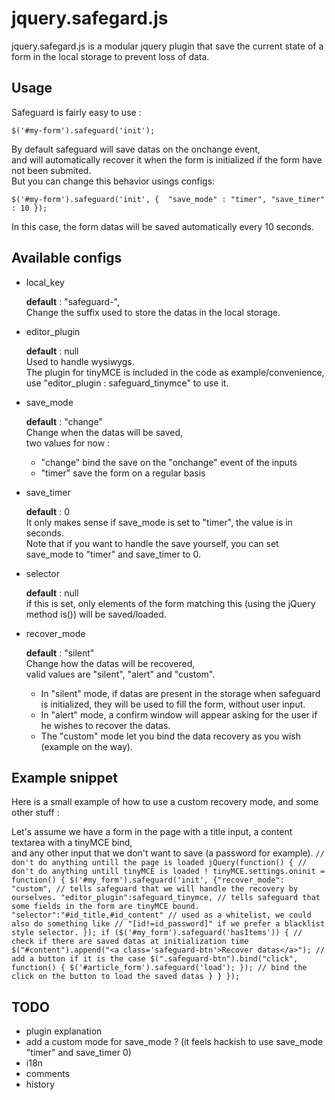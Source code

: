 jquery.safegard.js
==================

jquery.safegard.js is a modular jquery plugin that save the current state of a form in the local storage to prevent loss of data.

Usage
-----

Safeguard is fairly easy to use :

`$('#my-form').safeguard('init');`

By default safeguard will save datas on the onchange event,  
and will automatically recover it when the form is initialized if the form have not been submited.  
But you can change this behavior usings configs:  

`$('#my-form').safeguard('init', { 
                                "save_mode" : "timer",
                                "save_timer" : 10
                                });`

In this case, the form datas will be saved automatically every 10 seconds.

Available configs
-----------------

* local_key 
 
    **default** : "safeguard-",  
    Change the suffix used to store the datas in the local storage.

* editor_plugin

    **default** : null  
    Used to handle wysiwygs.  
    The plugin for tinyMCE is included in the code as example/convenience, use "editor_plugin : safeguard_tinymce" to use it.

* save_mode

    **default** : "change"  
    Change when the datas will be saved,  
    two values for now :
    * "change" bind the save on the "onchange" event of the inputs
    * "timer" save the form on a regular basis  

* save_timer

    **default** : 0  
    It only makes sense if save_mode is set to "timer", the value is in seconds.  
    Note that if you want to handle the save yourself, you can set save_mode to "timer" and save_timer to 0.

* selector

    **default** : null  
    if this is set, only elements of the form matching this (using the jQuery method is()) will be saved/loaded.

* recover_mode

    **default** : "silent"  
    Change how the datas will be recovered,  
    valid values are "silent", "alert" and "custom".  
    * In "silent" mode, if datas are present in the storage when safeguard is initialized, they will be used to fill the form, without user input.  
    * In "alert" mode, a confirm window will appear asking for the user if he wishes to recover the datas.  
    * The "custom" mode let you bind the data recovery as you wish (example on the way).

Example snippet
---------------

Here is a small example of how to use a custom recovery mode, and some other stuff :

Let's assume we have a form in the page with a title input, a content textarea with a tinyMCE bind,  
and any other input that we don't want to save (a password for example).
``
 // don't do anything untill the page is loaded
 jQuery(function() {
     // don't do anything untill tinyMCE is loaded !
     tinyMCE.settings.oninit = function() {
         $('#my_form').safeguard('init',
                         {"recover_mode": "custom", // tells safeguard that we will handle the recovery by ourselves.
                          "editor_plugin":safeguard_tinymce, // tells safeguard that some fields in the form are tinyMCE bound.
                          "selector":"#id_title,#id_content" // used as a whitelist, we could also do something like
                                                             // "[id!=id_password]" if we prefer a blacklist style selector.
                         });
         if ($('#my_form').safeguard('hasItems')) { // check if there are saved datas at initialization time
             $("#content").append("<a class='safeguard-btn'>Recover datas</a>"); // add a button if it is the case
             $(".safeguard-btn").bind("click", function() { $('#article_form').safeguard('load'); }); // bind the click on the button to load the saved datas
         }
     }
  });
``


TODO
----

* plugin explanation
* add a custom mode for save_mode ? (it feels hackish to use save_mode "timer" and save_timer 0)
* i18n
* comments
* history
